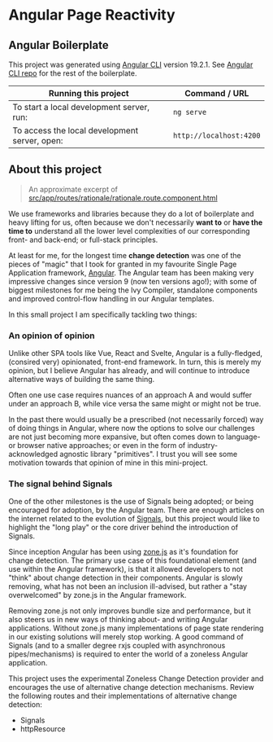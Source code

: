 # Angular Page Reactivity

## Angular Boilerplate

This project was generated using [Angular CLI](https://github.com/angular/angular-cli) version 19.2.1. See [Angular CLI repo](https://github.com/angular/angular-cli/blob/main/packages/schematics/angular/library/files/README.md.template) for the rest of the boilerplate.

| Running this project                          | Command / URL           |
| --------------------------------------------- | ----------------------- |
| To start a local development server, run:     | `ng serve`              |
| To access the local development server, open: | `http://localhost:4200` |

## About this project

> An approximate excerpt of [src/app/routes/rationale/rationale.route.component.html](./src/app/routes/rationale/rationale.route.component.html)

We use frameworks and libraries because they do a lot of boilerplate and heavy lifting for us, often because we don't necessarily **want to** or **have the time to** understand all the lower level complexities of our corresponding front- and back-end; or full-stack principles.

At least for me, for the longest time **change detection** was one of the pieces of "magic" that I took for granted in my favourite Single Page Application framework, [Angular](http://angular.dev). The Angular team has been making very impressive changes since version 9 (now ten versions ago!); with some of biggest milestones for me being the Ivy Compiler, standalone components and improved control-flow handling in our Angular templates.

In this small project I am specifically tackling two things:

### An opinion of opinion

Unlike other SPA tools like Vue, React and Svelte, Angular is a fully-fledged, (consired very) opinionated, front-end framework. In turn, this is merely my opinion, but I believe Angular has already, and will continue to introduce alternative ways of building the same thing.

Often one use case requires nuances of an approach A and would suffer under an approach B, while vice versa the same might or might not be true.

In the past there would usually be a prescribed (not necessarily forced) way of doing things in Angular, where now the options to solve our challenges are not just becoming more expansive, but often comes down to language- or browser native approaches; or even in the form of industry-acknowledged agnostic library "primitives". I trust you will see some motivation towards that opinion of mine in this mini-project.

### The signal behind Signals

One of the other milestones is the use of Signals being adopted; or being encouraged for adoption, by the Angular team. There are enough articles on the internet related to the evolution of [Signals](https://angular.dev/essentials/signals), but this project would like to highlight the "long play" or the core driver behind the introduction of Signals.

Since inception Angular has been using [zone.js](https://www.npmjs.com/package/zone.js?activeTab=readme) as it's foundation for change detection. The primary use case of this foundational element (and use within the Angular framework), is that it allowed developers to not "think" about change detection in their components. Angular is slowly removing, what has not been an inclusion ill-advised, but rather a "stay overwelcomed" by zone.js in the Angular framework.

Removing zone.js not only improves bundle size and performance, but it also steers us in new ways of thinking about- and writing Angular applications. Without zone.js many implementations of page state rendering in our existing solutions will merely stop working. A good command of Signals (and to a smaller degree rxjs coupled with asynchronous pipes/mechanisms) is required to enter the world of a zoneless Angular application.

This project uses the experimental Zoneless Change Detection provider and encourages the use of alternative change detection mechanisms. Review the following routes and their implementations of alternative change detection:

- Signals
- httpResource
